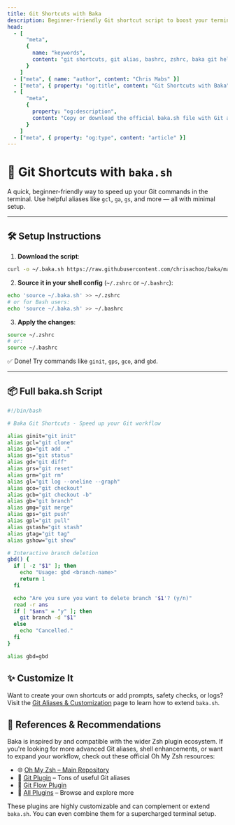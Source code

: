 ```yaml
---
title: Git Shortcuts with Baka
description: Beginner-friendly Git shortcut script to boost your terminal workflow using aliases.
head:
  - [
      "meta",
      {
        name: "keywords",
        content: "git shortcuts, git alias, bashrc, zshrc, baka git helper, terminal script"
      }
    ]
  - ["meta", { name: "author", content: "Chris Mabs" }]
  - ["meta", { property: "og:title", content: "Git Shortcuts with Baka" }]
  - [
      "meta",
      {
        property: "og:description",
        content: "Copy or download the official baka.sh file with Git aliases to simplify your Git workflow."
      }
    ]
  - ["meta", { property: "og:type", content: "article" }]
---
```


# 🚀 Git Shortcuts with `baka.sh`

A quick, beginner-friendly way to speed up your Git commands in the terminal. Use helpful aliases like `gcl`, `ga`, `gs`, and more — all with minimal setup.

---

## 🛠️ Setup Instructions

1. **Download the script**:

```bash
curl -o ~/.baka.sh https://raw.githubusercontent.com/chrisachoo/baka/main/scripts/baka.sh
```

2. **Source it in your shell config** (`~/.zshrc` or `~/.bashrc`):

```bash
echo 'source ~/.baka.sh' >> ~/.zshrc
# or for Bash users:
echo 'source ~/.baka.sh' >> ~/.bashrc
```

3. **Apply the changes**:

```bash
source ~/.zshrc
# or:
source ~/.bashrc
```

✅ Done! Try commands like `ginit`, `gps`, `gco`, and `gbd`.

---

## 📦 Full baka.sh Script

```bash
#!/bin/bash

# Baka Git Shortcuts - Speed up your Git workflow

alias ginit="git init"
alias gcl="git clone"
alias ga="git add ."
alias gs="git status"
alias gd="git diff"
alias grs="git reset"
alias grm="git rm"
alias gl="git log --oneline --graph"
alias gco="git checkout"
alias gcb="git checkout -b"
alias gb="git branch"
alias gmg="git merge"
alias gps="git push"
alias gpl="git pull"
alias gstash="git stash"
alias gtag="git tag"
alias gshow="git show"

# Interactive branch deletion
gbd() {
  if [ -z "$1" ]; then
    echo "Usage: gbd <branch-name>"
    return 1
  fi

  echo "Are you sure you want to delete branch '$1'? (y/n)"
  read -r ans
  if [ "$ans" = "y" ]; then
    git branch -d "$1"
  else
    echo "Cancelled."
  fi
}

alias gbd=gbd
```

## ✨ Customize It

Want to create your own shortcuts or add prompts, safety checks, or logs? Visit the [Git Aliases & Customization](/aliases) page to learn how to extend `baka.sh`.

## 🔗 References & Recommendations

Baka is inspired by and compatible with the wider Zsh plugin ecosystem. If you're looking for more advanced Git aliases, shell enhancements, or want to expand your workflow, check out these official Oh My Zsh resources:

- 🌐 [Oh My Zsh – Main Repository](https://github.com/ohmyzsh/ohmyzsh/tree/master)
- 🔌 [Git Plugin](https://github.com/ohmyzsh/ohmyzsh/tree/master/plugins/git) – Tons of useful Git aliases
- 🌱 [Git Flow Plugin](https://github.com/ohmyzsh/ohmyzsh/tree/master/plugins/git-flow)
- 🧩 [All Plugins](https://github.com/ohmyzsh/ohmyzsh/tree/master/plugins) – Browse and explore more

These plugins are highly customizable and can complement or extend `baka.sh`. You can even combine them for a supercharged terminal setup.
